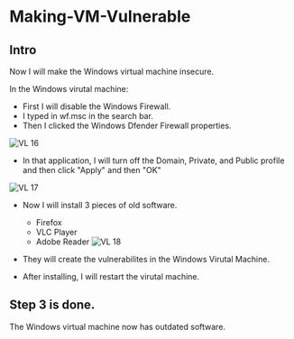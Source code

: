 # Making-VM-Vulnerable

## Intro

Now I will make the Windows virtual machine insecure.

In the Windows virutal machine:
- First I will disable the Windows Firewall.
- I typed in wf.msc in the search bar.
- Then I clicked the Windows Dfender Firewall properties.

![VL 16](https://github.com/Ashrafs-Tech/Making-VM-Vulnerable/assets/166546026/ad55f319-aeba-41e5-b2f3-93f4478b2062)

- In that application, I will turn off the Domain, Private, and Public profile and then click "Apply" and then "OK"

![VL 17](https://github.com/Ashrafs-Tech/Making-VM-Vulnerable/assets/166546026/1fc9480f-24d7-4ebf-9073-4596ec29b41f)

- Now I will install 3 pieces of old software.
  * Firefox
  * VLC Player
  * Adobe Reader
![VL 18](https://github.com/Ashrafs-Tech/Making-VM-Vulnerable/assets/166546026/3c244b06-7d2a-469a-98e9-3be9e06effcd)

- They will create the vulnerabilites in the Windows Virutal Machine.
- After installing, I will restart the virutal machine.

## Step 3 is done.
The Windows virtual machine now has outdated software.

  


